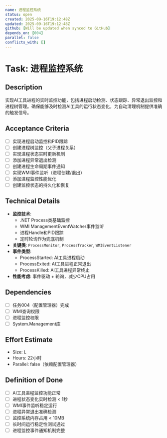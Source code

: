 ```yaml
---
name: 进程监控系统
status: open
created: 2025-09-16T19:12:48Z
updated: 2025-09-16T19:12:48Z
github: [Will be updated when synced to GitHub]
depends_on: [004]
parallel: false
conflicts_with: []
---
```


# Task: 进程监控系统

## Description
实现AI工具进程的实时监控功能，包括进程启动检测、状态跟踪、异常退出监控和进程树管理。确保能够及时检测AI工具的运行状态变化，为自动清理机制提供准确的触发信号。

## Acceptance Criteria
- [ ] 实现进程启动监控和PID跟踪
- [ ] 创建进程树监控（父子进程关系）
- [ ] 实现进程状态实时更新机制
- [ ] 添加进程异常退出检测
- [ ] 创建进程生命周期事件通知
- [ ] 实现WMI事件监听（进程创建/退出）
- [ ] 添加进程监控性能优化
- [ ] 创建监控状态的持久化和恢复

## Technical Details
- **监控技术**:
  - .NET Process类基础监控
  - WMI ManagementEventWatcher事件监听
  - 进程Handle和PID跟踪
  - 定时轮询作为兜底机制
- **关键类**: `ProcessMonitor`, `ProcessTracker`, `WMIEventListener`
- **事件类型**:
  - ProcessStarted: AI工具进程启动
  - ProcessExited: AI工具进程正常退出
  - ProcessKilled: AI工具进程异常终止
- **性能考虑**: 事件驱动 + 轮询，减少CPU占用

## Dependencies
- [ ] 任务004（配置管理器）完成
- [ ] WMI查询权限
- [ ] 进程监控权限
- [ ] System.Management库

## Effort Estimate
- Size: L
- Hours: 22小时
- Parallel: false（依赖配置管理器）

## Definition of Done
- [ ] AI工具进程监控功能正常
- [ ] 进程状态变化实时检测 < 1秒
- [ ] WMI事件监听稳定运行
- [ ] 进程异常退出准确检测
- [ ] 监控系统内存占用 < 10MB
- [ ] 长时间运行稳定性测试通过
- [ ] 进程监控事件通知机制完整